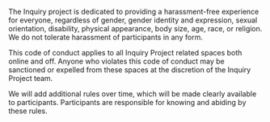 The Inquiry project is dedicated to providing a harassment-free experience for everyone, regardless of gender, gender identity and expression, sexual orientation, disability, physical appearance, body size, age, race, or religion. We do not tolerate harassment of participants in any form.

This code of conduct applies to all Inquiry Project related spaces both online and off. Anyone who violates this code of conduct may be sanctioned or expelled from these spaces at the discretion of the Inquiry Project team.

We will add additional rules over time, which will be made clearly available to participants. Participants are responsible for knowing and abiding by these rules.
